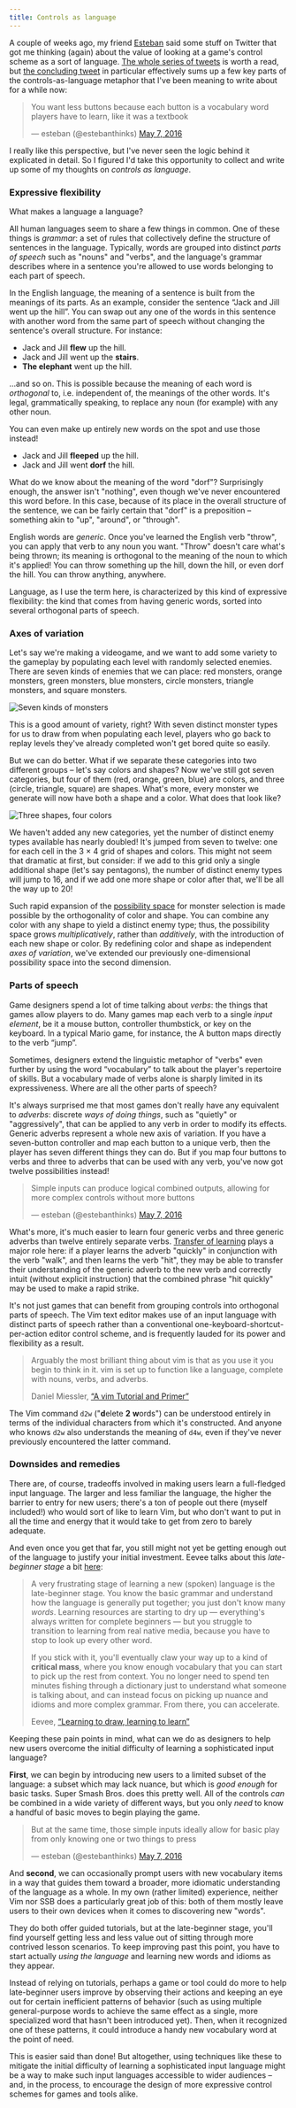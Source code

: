 ```yaml
---
title: Controls as language
---
```


A couple of weeks ago, my friend [Esteban](https://twitter.com/estebanthinks) said some stuff on Twitter that got me thinking (again) about the value of looking at a game's control scheme as a sort of language. [The whole series of tweets](https://storify.com/maxkreminski/controls-as-language) is worth a read, but [the concluding tweet](https://twitter.com/estebanthinks/status/728821263540457473) in particular effectively sums up a few key parts of the controls-as-language metaphor that I've been meaning to write about for a while now:

<blockquote class="twitter-tweet" data-lang="en"><p lang="en" dir="ltr">You want less buttons because each button is a vocabulary word players have to learn, like it was a textbook</p>&mdash; esteban (@estebanthinks) <a href="https://twitter.com/estebanthinks/status/728821263540457473">May 7, 2016</a></blockquote>
<script async src="//platform.twitter.com/widgets.js" charset="utf-8"></script>

I really like this perspective, but I've never seen the logic behind it explicated in detail. So I figured I'd take this opportunity to collect and write up some of my thoughts on *controls as language*.

### Expressive flexibility

What makes a language a language?

All human languages seem to share a few things in common. One of these things is *grammar*: a set of rules that collectively define the structure of sentences in the language. Typically, words are grouped into distinct *parts of speech* such as "nouns" and "verbs", and the language's grammar describes where in a sentence you're allowed to use words belonging to each part of speech.

In the English language, the meaning of a sentence is built from the meanings of its parts. As an example, consider the sentence “Jack and Jill went up the hill”. You can swap out any one of the words in this sentence with another word from the same part of speech without changing the sentence's overall structure. For instance:

* Jack and Jill **flew** up the hill.
* Jack and Jill went up the **stairs**.
* **The elephant** went up the hill.

…and so on. This is possible because the meaning of each word is *orthogonal* to, i.e. independent of, the meanings of the other words. It's legal, grammatically speaking, to replace any noun (for example) with any other noun.

You can even make up entirely new words on the spot and use those instead!

* Jack and Jill **fleeped** up the hill.
* Jack and Jill went **dorf** the hill.

What do we know about the meaning of the word "dorf"? Surprisingly enough, the answer isn't "nothing", even though we've never encountered this word before. In this case, because of its place in the overall structure of the sentence, we can be fairly certain that "dorf" is a preposition – something akin to "up", "around", or "through".

English words are *generic*. Once you've learned the English verb "throw", you can apply that verb to any noun you want. "Throw" doesn't care what's being thrown; its meaning is orthogonal to the meaning of the noun to which it's applied! You can throw something up the hill, down the hill, or even dorf the hill. You can throw anything, anywhere.

Language, as I use the term here, is characterized by this kind of expressive flexibility: the kind that comes from having generic words, sorted into several orthogonal parts of speech.

### Axes of variation

Let's say we're making a videogame, and we want to add some variety to the gameplay by populating each level with randomly selected enemies. There are seven kinds of enemies that we can place: red monsters, orange monsters, green monsters, blue monsters, circle monsters, triangle monsters, and square monsters.

![Seven kinds of monsters](/img/enemytypes1.jpg)

This is a good amount of variety, right? With seven distinct monster types for us to draw from when populating each level, players who go back to replay levels they've already completed won't get bored quite so easily.

But we can do better. What if we separate these categories into two different groups – let's say colors and shapes? Now we've still got seven categories, but four of them (red, orange, green, blue) are colors, and three (circle, triangle, square) are shapes. What's more, every monster we generate will now have both a shape and a color. What does that look like?

![Three shapes, four colors](/img/enemytypes2.jpg)

We haven't added any new categories, yet the number of distinct enemy types available has nearly doubled! It's jumped from seven to twelve: one for each cell in the 3 × 4 grid of shapes and colors. This might not seem that dramatic at first, but consider: if we add to this grid only a single additional shape (let's say pentagons), the number of distinct enemy types will jump to 16, and if we add one more shape or color after that, we'll be all the way up to 20!

Such rapid expansion of the [possibility space](/blog/sculpting-possibility-space/) for monster selection is made possible by the orthogonality of color and shape. You can combine any color with any shape to yield a distinct enemy type; thus, the possibility space grows *multiplicatively*, rather than *additively*, with the introduction of each new shape or color. By redefining color and shape as independent *axes of variation*, we've extended our previously one-dimensional possibility space into the second dimension.

### Parts of speech

Game designers spend a lot of time talking about *verbs*: the things that games allow players to do. Many games map each verb to a single *input element*, be it a mouse button, controller thumbstick, or key on the keyboard. In a typical Mario game, for instance, the A button maps directly to the verb “jump”.

Sometimes, designers extend the linguistic metaphor of "verbs" even further by using the word “vocabulary” to talk about the player's repertoire of skills. But a vocabulary made of verbs alone is sharply limited in its expressiveness. Where are all the other parts of speech?

It's always surprised me that most games don't really have any equivalent to *adverbs*: discrete *ways of doing things*, such as "quietly" or "aggressively", that can be applied to any verb in order to modify its effects. Generic adverbs represent a whole new axis of variation. If you have a seven-button controller and map each button to a unique verb, then the player has seven different things they can do. But if you map four buttons to verbs and three to adverbs that can be used with any verb, you've now got twelve possibilities instead!

<blockquote class="twitter-tweet" data-lang="en"><p lang="en" dir="ltr">Simple inputs can produce logical combined outputs, allowing for more complex controls without more buttons</p>&mdash; esteban (@estebanthinks) <a href="https://twitter.com/estebanthinks/status/728821017997496320">May 7, 2016</a></blockquote>

What's more, it's much easier to learn four generic verbs and three generic adverbs than twelve entirely separate verbs. [Transfer of learning](https://en.wikipedia.org/wiki/Transfer_of_learning) plays a major role here: if a player learns the adverb "quickly" in conjunction with the verb "walk", and then learns the verb "hit", they may be able to transfer their understanding of the generic adverb to the new verb and correctly intuit (without explicit instruction) that the combined phrase "hit quickly" may be used to make a rapid strike.

It's not just games that can benefit from grouping controls into orthogonal parts of speech. The Vim text editor makes use of an input language with distinct parts of speech rather than a conventional one-keyboard-shortcut-per-action editor control scheme, and is frequently lauded for its power and flexibility as a result.

> Arguably the most brilliant thing about vim is that as you use it you begin to think in it. vim is set up to function like a language, complete with nouns, verbs, and adverbs.
>
> <footer>Daniel Miessler, <a href="https://danielmiessler.com/study/vim/#language">“A vim Tutorial and Primer”</a></footer>

The Vim command `d2w` ("**d**elete **2** **w**ords") can be understood entirely in terms of the individual characters from which it's constructed. And anyone who knows `d2w` also understands the meaning of `d4w`, even if they've never previously encountered the latter command.

### Downsides and remedies

There are, of course, tradeoffs involved in making users learn a full-fledged input language. The larger and less familiar the language, the higher the barrier to entry for new users; there's a ton of people out there (myself included!) who would sort of like to learn Vim, but who don't want to put in all the time and energy that it would take to get from zero to barely adequate.

And even once you get that far, you still might not yet be getting enough out of the language to justify your initial investment. Eevee talks about this *late-beginner stage* a bit [here](https://eev.ee/blog/2016/05/06/learning-to-draw-learning-to-learn/):

> A very frustrating stage of learning a new (spoken) language is the late-beginner stage. You know the basic grammar and understand how the language is generally put together; you just don't know many *words*. Learning resources are starting to dry up — everything's always written for complete beginners — but you struggle to transition to learning from real native media, because you have to stop to look up every other word.
>
> If you stick with it, you'll eventually claw your way up to a kind of **critical mass**, where you know enough vocabulary that you can start to pick up the rest from context. You no longer need to spend ten minutes fishing through a dictionary just to understand what someone is talking about, and can instead focus on picking up nuance and idioms and more complex grammar. From there, you can accelerate.
>
> <footer>Eevee, <a href="https://eev.ee/blog/2016/05/06/learning-to-draw-learning-to-learn/">“Learning to draw, learning to learn”</a></footer>

Keeping these pain points in mind, what can we do as designers to help new users overcome the initial difficulty of learning a sophisticated input language?

**First**, we can begin by introducing new users to a limited subset of the language: a subset which may lack nuance, but which is *good enough* for basic tasks. Super Smash Bros. does this pretty well. All of the controls *can* be combined in a wide variety of different ways, but you only *need* to know a handful of basic moves to begin playing the game.

<blockquote class="twitter-tweet" data-lang="en"><p lang="en" dir="ltr">But at the same time, those simple inputs ideally allow for basic play from only knowing one or two things to press</p>&mdash; esteban (@estebanthinks) <a href="https://twitter.com/estebanthinks/status/728818593794654208">May 7, 2016</a></blockquote>

And **second**, we can occasionally prompt users with new vocabulary items in a way that guides them toward a broader, more idiomatic understanding of the language as a whole. In my own (rather limited) experience, neither Vim nor SSB does a particularly great job of this: both of them mostly leave users to their own devices when it comes to discovering new "words".

They do both offer guided tutorials, but at the late-beginner stage, you'll find yourself getting less and less value out of sitting through more contrived lesson scenarios. To keep improving past this point, you have to start actually *using the language* and learning new words and idioms as they appear.

Instead of relying on tutorials, perhaps a game or tool could do more to help late-beginner users improve by observing their actions and keeping an eye out for certain inefficient patterns of behavior (such as using multiple general-purpose words to achieve the same effect as a single, more specialized word that hasn't been introduced yet). Then, when it recognized one of these patterns, it could introduce a handy new vocabulary word at the point of need.

This is easier said than done! But altogether, using techniques like these to mitigate the initial difficulty of learning a sophisticated input language might be a way to make such input languages accessible to wider audiences – and, in the process, to encourage the design of more expressive control schemes for games and tools alike.
